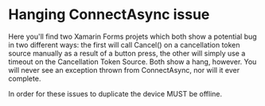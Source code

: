 # Hanging ConnectAsync issue

Here you'll find two Xamarin Forms projets which both show a potential bug in two different ways: the first will call Cancel() on a cancellation token source manually as a result of a button press, the other will simply use a timeout on the Cancellation Token Source. Both show a hang, however. You will never see an exception thrown from ConnectAsync, nor will it ever complete. 

In order for these issues to duplicate the device MUST be offline. 
